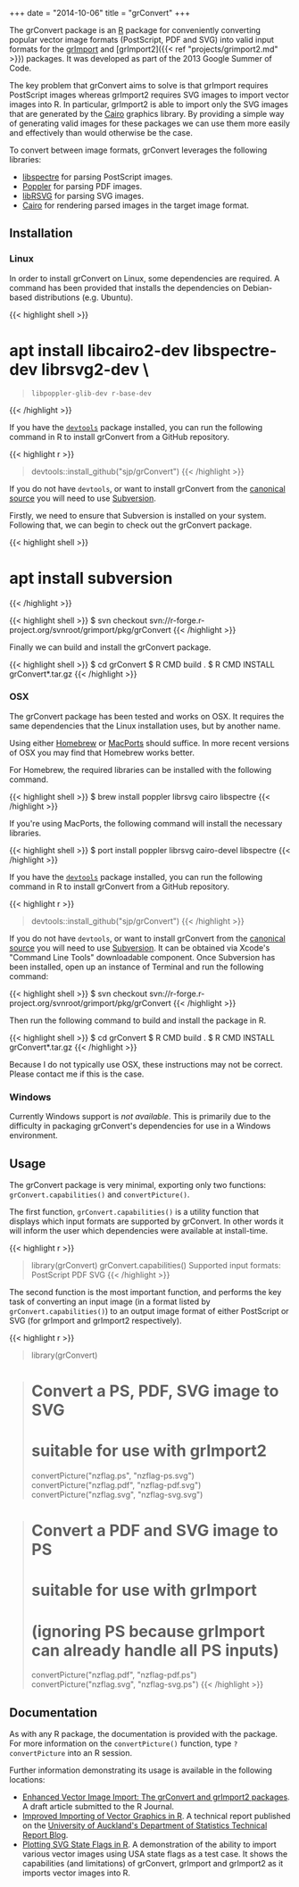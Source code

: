 +++
date = "2014-10-06"
title = "grConvert"
+++

The grConvert package is an [R](https://www.r-project.org/) package for
conveniently converting popular vector image formats (PostScript, PDF and SVG)
into valid input formats for the [grImport](https://cran.r-project.org/package=grImport)
and [grImport2]({{< ref "projects/grimport2.md" >}}) packages. It was developed as part of the
2013 Google Summer of Code.

The key problem that grConvert aims to solve is that grImport requires
PostScript images whereas grImport2 requires SVG images to import vector
images into R. In particular, grImport2 is able to import only the SVG images
that are generated by the [Cairo](https://cairographics.org) graphics library.
By providing a simple way of generating valid images for these packages we can
use them more easily and effectively than would otherwise be the case.

To convert between image formats, grConvert leverages the following libraries:

* [libspectre](https://www.freedesktop.org/wiki/Software/libspectre/) for parsing PostScript images.
* [Poppler](https://poppler.freedesktop.org/) for parsing PDF images.
* [libRSVG](https://wiki.gnome.org/Projects/LibRsvg) for parsing SVG images.
* [Cairo](https://cairographics.org) for rendering parsed images in the target image format.

## Installation

### Linux

In order to install grConvert on Linux, some dependencies are required. A
command has been provided that installs the dependencies on Debian-based
distributions (e.g. Ubuntu).

{{< highlight shell >}}
# apt install libcairo2-dev libspectre-dev librsvg2-dev \
>     libpoppler-glib-dev r-base-dev
{{< /highlight >}}

If you have the [`devtools`](https://github.com/hadley/devtools) package
installed, you can run the following command in R to install grConvert from a
GitHub repository.

{{< highlight r >}}
> devtools::install_github("sjp/grConvert")
{{< /highlight >}}

If you do not have `devtools`, or want to install grConvert from the [canonical
source](https://r-forge.r-project.org/projects/grimport/) you will need to
use [Subversion](https://subversion.apache.org/).

Firstly, we need to ensure that Subversion is installed on your system.
Following that, we can begin to check out the grConvert package.

{{< highlight shell >}}
# apt install subversion
{{< /highlight >}}

{{< highlight shell >}}
$ svn checkout svn://r-forge.r-project.org/svnroot/grimport/pkg/grConvert
{{< /highlight >}}

Finally we can build and install the grConvert package.

{{< highlight shell >}}
$ cd grConvert
$ R CMD build .
$ R CMD INSTALL grConvert*.tar.gz
{{< /highlight >}}

### OSX

The grConvert package has been tested and works on OSX. It requires the same
dependencies that the Linux installation uses, but by another name.

Using either [Homebrew](https://brew.sh/) or [MacPorts](https://www.macports.org/) 
should suffice. In more recent versions of OSX you may find that Homebrew works
better. 

For Homebrew, the required libraries can be installed with the following
command.

{{< highlight shell >}}
$ brew install poppler librsvg cairo libspectre
{{< /highlight >}}

If you're using MacPorts, the following command will install the necessary libraries.

{{< highlight shell >}}
$ port install poppler librsvg cairo-devel libspectre
{{< /highlight >}}

If you have the [`devtools`](https://github.com/hadley/devtools) package
installed, you can run the following command in R to install grConvert from a
GitHub repository.

{{< highlight r >}}
> devtools::install_github("sjp/grConvert")
{{< /highlight >}}

If you do not have `devtools`, or want to install grConvert from the [canonical
source](https://r-forge.r-project.org/projects/grimport/) you will need to
use [Subversion](https://subversion.apache.org/). It can be obtained via
Xcode's "Command Line Tools" downloadable component. Once Subversion has been
installed, open up an instance of Terminal and run the following command:

{{< highlight shell >}}
$ svn checkout svn://r-forge.r-project.org/svnroot/grimport/pkg/grConvert
{{< /highlight >}}

Then run the following command to build and install the package in R.

{{< highlight shell >}}
$ cd grConvert
$ R CMD build .
$ R CMD INSTALL grConvert*.tar.gz
{{< /highlight >}}

Because I do not typically use OSX, these instructions may not be correct.
Please contact me if this is the case.

### Windows

Currently Windows support is *not available*. This is primarily due to the
difficulty in packaging grConvert's dependencies for use in a Windows
environment.

## Usage

The grConvert package is very minimal, exporting only two functions:
`grConvert.capabilities()` and `convertPicture()`.

The first function, `grConvert.capabilities()` is a utility function that
displays which input formats are supported by grConvert. In other words it
will inform the user which dependencies were available at install-time.


{{< highlight r >}}
> library(grConvert)
> grConvert.capabilities()
Supported input formats: PostScript PDF SVG
{{< /highlight >}}

The second function is the most important function, and performs the key task
of converting an input image (in a format listed by `grConvert.capabilities()`)
to an output image format of either PostScript or SVG (for grImport and 
grImport2 respectively).

{{< highlight r >}}
> library(grConvert)

> # Convert a PS, PDF, SVG image to SVG
> # suitable for use with grImport2
> convertPicture("nzflag.ps", "nzflag-ps.svg")
> convertPicture("nzflag.pdf", "nzflag-pdf.svg")
> convertPicture("nzflag.svg", "nzflag-svg.svg")

> # Convert a PDF and SVG image to PS
> # suitable for use with grImport
> # (ignoring PS because grImport can already handle all PS inputs)
> convertPicture("nzflag.pdf", "nzflag-pdf.ps")
> convertPicture("nzflag.svg", "nzflag-svg.ps")
{{< /highlight >}}

## Documentation

As with any R package, the documentation is provided with the package. For
more information on the `convertPicture()` function, type `?convertPicture`
into an R session.

Further information demonstrating its usage is available in the following locations:

* [Enhanced Vector Image Import: The
grConvert and grImport2 packages](https://www.stat.auckland.ac.nz/~paul/R/grImport2/grImport2.pdf). A draft article submitted to the R Journal.
* [Improved Importing of Vector Graphics in R](/projects/grimport2/grImport2.html). A technical report published on the [University of Auckland's Department of Statistics Technical Report Blog](http://stattech.wordpress.fos.auckland.ac.nz/2013-9-improved-importing-of-vector-graphics-in-r/).
* [Plotting SVG State Flags in R](/projects/grimport2/plotting-svg-state-flags-in-r). A demonstration of the ability to import various vector images using USA state flags as a test case. It shows the capabilities (and limitations) of grConvert, grImport and grImport2 as it imports vector images into R.
